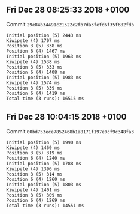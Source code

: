 ## Fri Dec 28 08:25:33 2018 +0100

Commit `29e84b34491c21522c2fb7da3fefd6f35f682fdb`

```
Initial position (5) 2443 ms
Kiwipete (4) 1707 ms
Position 3 (5) 338 ms
Position 6 (4) 1467 ms
Initial position (5) 1963 ms
Kiwipete (4) 1538 ms
Position 3 (5) 333 ms
Position 6 (4) 1408 ms
Initial position (5) 1983 ms
Kiwipete (4) 1574 ms
Position 3 (5) 339 ms
Position 6 (4) 1419 ms
Total time (3 runs): 16515 ms
```

## Fri Dec 28 10:04:15 2018 +0100

Commit `00bd753ece7852468b1a8171f197e0cf9c348fa3`

```
Initial position (5) 1990 ms
Kiwipete (4) 1460 ms
Position 3 (5) 319 ms
Position 6 (4) 1240 ms
Initial position (5) 1788 ms
Kiwipete (4) 1396 ms
Position 3 (5) 314 ms
Position 6 (4) 1260 ms
Initial position (5) 1803 ms
Kiwipete (4) 1401 ms
Position 3 (5) 309 ms
Position 6 (4) 1269 ms
Total time (3 runs): 14551 ms
```